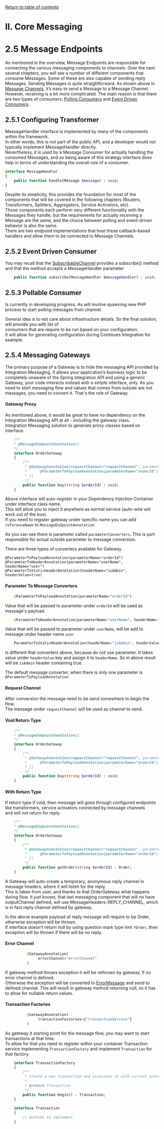 [Return to table of contents](../index.md)

II. Core Messaging
=================

2.5 Message Endpoints
============

As mentioned in the overview, Message Endpoints are responsible for connecting the various messaging components to channels. Over the next several chapters, you will see a number of different components that consume Messages. Some of these are also capable of sending reply Messages. Sending Messages is quite straightforward. As shown above in [Message Channels](./message-and-channels.md/#211-message-channel), it’s easy to send a Message to a Message Channel. 
However, receiving is a bit more complicated. 
The main reason is that there are two types of consumers: [Polling Consumers](../definitions.md/#pollable-consumer) and [Event Driven Consumers](../definitions.md/#event-driven-consumer).

2.5.1 Configuring Transformer
-----------

MessageHandler interface is implemented by many of the components within the framework.  
In other words, this is not part of the public API, and a developer would not typically implement MessageHandler directly.  
Nevertheless, it is used by a Message Consumer for actually handling the consumed Messages, and so being aware of this strategy interface does help in terms of understanding the overall role of a consumer.

````php
interface MessageHandler
{
    public function handle(Message $message) : void;
}
````

Despite its simplicity, this provides the foundation for most of the components that will be covered in the following chapters (Routers, Transformers, Splitters, Aggregators, Service Activators, etc).   
Those components each perform very different functionality with the Messages they handle, but the requirements for actually receiving a Message are the same, and the choice between polling and event-driven behavior is also the same.   
There are two endpoint implementations that host these callback-based handlers and allow them to be connected to Message Channels.  


2.5.2 Event Driven Consumer
-----------

You may recall that the [SubscribableChannel](../concepts.md/#122-message-channel) provides a subscribe() method and that the method accepts a MessageHandler parameter

````php
    public function subscribe(MessageHandler $messageHandler) : void;
````

2.5.3 Pollable Consumer
-----------

Is currently in developing progress. As will involve spawning new PHP process to start polling messages from channel.

General idea is to not care about infrastructure details. So the final solution, will provide you with list of  
consumers that are require to be run based on your configuration.   
It will allow for generating configuration during Continues Integration for example.


2.5.4 Messaging Gateways
-----------

The primary purpose of a Gateway is to hide the messaging API provided by Integration Messaging. It allows your application’s business logic to be completely unaware of the Spring Integration API and using a generic Gateway, your code interacts instead with a simple interface, only.
As you need to start messaging flow and values that comes from outside are not messages, you need to convert it. That's the role of Gateway.   

#### Gateway Proxy 

As mentioned above, it would be great to have no dependency on the Integration Messaging API at all - including the gateway class.  
Integration Messaging solution to generate proxy classes based on interface. 

````php
    /**
    * @MessageEndpointAnnotation()
    */
    interface OrderGateway
    {
        /**
         * @GatewayAnnotation(requestChannel="requestChannel", parameterConverters={
         *      @ParameterToPayloadAnnotation(parameterName="orderId")
         * })
         */
        public function buy(string $orderId) : void;
    }
````
 
Above interface will auto-register in your Dependency Injection Container under interface class name.  
This will allow you to inject it anywhere as normal service (auto-wire will work out of the box).  
If you need to register gateway under specific name you can add `referenceName` to `MessageEndpointAnnotation`   

As you can see there is parameter called `parameterConverters`. This is part responsible for actual outside parameter to message conversion.    

There are three types of converters available for Gateway.

    @ParameterToPayloadAnnotation(parameterName="orderId")
    @ParameterToHeaderAnnotation(parameterName="userName", headerName="user")
    @ParameterToStaticHeaderAnnotation(headerName="isAdmin", headerValue=true)

#### Parameter To Message Converters

````php
    @ParameterToPayloadAnnotation(parameterName="orderId")
````    

Value that will be passed to parameter under `orderId` will be used as message's payload.

````php
    @ParameterToHeaderAnnotation(parameterName="userName", headerName="user")
````

Value that will be passed to parameter under `userName`, will be add to message under header name `user`

 
````php
    ParameterToStaticHeaderAnnotation(headerName="isAdmin", headerValue=true)
````

Is different that converters above, because do not use parameter. It takes value under `headerValue` key 
and assign it to `headerName`. So in above result will be `isAdmin` header containing true.  


The default message converter, when there is only one parameter is `@ParameterToPayloadAnnotation`

#### Request Channel

After conversion the message need to be send somewhere to begin the flow.  
The message under `requestChannel` will be used as channel to send. 

#### Void Return Type

````php
    /**
    * @MessageEndpointAnnotation()
    */
    interface OrderGateway
    {
        /**
         * @GatewayAnnotation(requestChannel="requestChannel", parameterConverters={
         *      @ParameterToPayloadAnnotation(parameterName="orderId")
         * })
         */
        public function buy(string $orderId) : void;
    }
````

#### With Return Type

If return type if void, then message will goes through configured endpoints like transformers, service activators connected by message channels  
and will not return for reply.

  
 ````php
     /**
     * @MessageEndpointAnnotation()
     */
     interface OrderGateway
     {
         /**
          * @GatewayAnnotation(requestChannel="requestChannel", parameterConverters={
          *      @ParameterToPayloadAnnotation(parameterName="orderId")
          * })
          */
         public function getOrder(string $orderId) : Order;
     }
 ````
 
A Gateway will auto-create a temporary, anonymous reply channel in message headers, where it will listen for the reply.  
This is taken from user, and thanks to that OrderGateway what happens during flow. It just knows, that last messaging component
that will no have outputChannel defined, will use  MessageHeaders::REPLY_CHANNEL, which is in fact reply channel defined by gateway.  
  
In the above example payload of reply message will require to be Order, otherwise exception will be thrown.  
If interface doesn't return null by using question mark type hint `?Order`, then exception will be thrown if there will be no reply. 

#### Error Channel

````php
          @GatewayAnnotation(
               errorChannel="errorChannel"
          )
````

If gateway method throws exception it will be rethrown by gateway, if no error channel is defined.   
Otherwise the exception will be converted to [ErrorMessage](./message-and-channels.md/#225-message-implementations)
and send to defined channel. This will result in gateway method returning null, so it has to allow for nullable return values.  

#### Transaction Factories

````php
          @GatewayAnnotation(
               transactionFactories={"transactionService"}
          )
````

As gateway it starting point for the message flow, you may want to start transactions at that time.  
To allow for that you need to register within your container Transaction service implementing `TransactionFactory` and implement `Transaction` for that factory. 

````php
    interface TransactionFactory
    {
        /**
         * Create a new transaction and associate it with current process
         *
         * @return Transaction
         */
        public function begin() : Transaction;
    }
    
    interface Transaction
    {
        // methods to implement
    }
````

